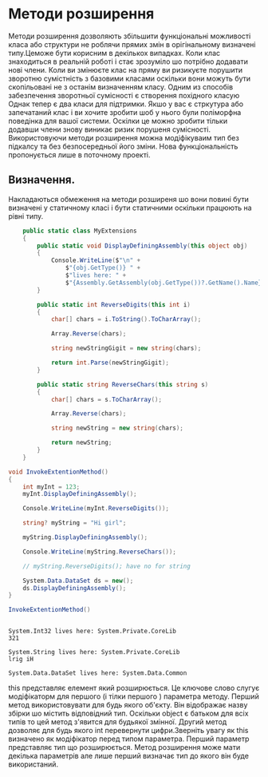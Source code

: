 # Методи розширення

Методи розширення дозволяють збільшити функціональні можливості класа або структури не роблячи прямих змін в орігінальному визначені типу.Цеможе бути корисним в декількох випадках. 
Коли клас знаходиться в реальній роботі і стає зрозуміло шо потрібно додавати нові члени. Коли ви змінюєте клас на пряму ви ризикуєте порушити зворотню сумістність з базовими класами оскільки вони можуть бути скопільовані не з останім визначенням класу.
Одним из способів забезпечення зворотньої сумісності є створення похідного класую Однак тепер є два класи для підтримки.
Якшо у вас є стркутура або запечатаний клас і ви хочите зробити шоб у нього були поліморфна поведінка для вашої системи. Оскілки це можно зробити тільки додавши члени знову виникає ризик порушеня сумісності.
Використовуючи методи розширення можна модіфікуваим тип без підкалсу та без безпосередньої його зміни.
Нова функціональність пропонується лише в поточному проекті.

## Визначення.

Накладаються обмеження на методи розширеня шо вони повині бути визначені у статичному класі і бути статичними оскільки працюють на рівні типу. 

```cs
    public static class MyExtensions
    {
        public static void DisplayDefiningAssembly(this object obj)
        {
            Console.WriteLine($"\n" +
                $"{obj.GetType()} " +
                $"lives here: " +
                $"{Assembly.GetAssembly(obj.GetType())?.GetName().Name}");
        } 

        public static int ReverseDigits(this int i)
        {
            char[] chars = i.ToString().ToCharArray();

            Array.Reverse(chars);

            string newStringGigit = new string(chars);

            return int.Parse(newStringGigit);
        }

        public static string ReverseChars(this string s)
        {
            char[] chars = s.ToCharArray();

            Array.Reverse(chars);

            string newString = new string(chars);

            return newString;
        }
    }
```
```cs
void InvokeExtentionMethod()
{
    int myInt = 123;
    myInt.DisplayDefiningAssembly();

    Console.WriteLine(myInt.ReverseDigits());

    string? myString = "Hi girl";

    myString.DisplayDefiningAssembly();

    Console.WriteLine(myString.ReverseChars());

    // myString.ReverseDigits(); have no for string

    System.Data.DataSet ds = new();
    ds.DisplayDefiningAssembly();
}

InvokeExtentionMethod()
```
```

System.Int32 lives here: System.Private.CoreLib
321

System.String lives here: System.Private.CoreLib
lrig iH

System.Data.DataSet lives here: System.Data.Common

```
this представляє елемент який розширюється. Це ключове слово слугує модіфікаторм для першого (і тілки першого ) параметра методу.
Перший метод використовувати для будь якого об'єкту. Він відображає назву збірки шо містить відповідний тип. Оскільки object є батьком для всіх типів то цей метод з'явится для будьякої змінної.
Другий метод дозволяє для будь якого int перевернути цифри.Зверніть увагу як this визначено як модіфікатор перед типом параметра. Перший параметр представляє тип що розширюється. 
Метод розширення може мати декілька параметрів але лише перший визначає тип до якого він буде використаний.







